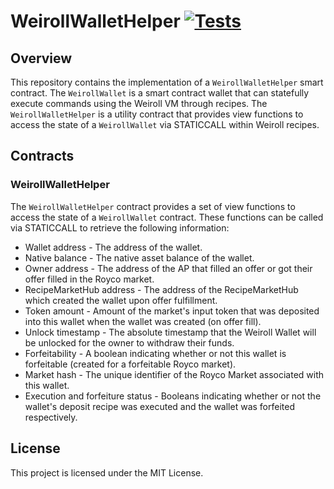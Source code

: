 # WeirollWalletHelper [![Tests](https://github.com/roycoprotocol/weiroll-wallet-helper/actions/workflows/test.yml/badge.svg)](https://github.com/roycoprotocol/weiroll-wallet-helper/actions/workflows/test.yml)

## Overview

This repository contains the implementation of a `WeirollWalletHelper` smart contract. The `WeirollWallet` is a smart contract wallet that can statefully execute commands using the Weiroll VM through recipes. The `WeirollWalletHelper` is a utility contract that provides view functions to access the state of a `WeirollWallet` via STATICCALL within Weiroll recipes.

## Contracts

### WeirollWalletHelper

The `WeirollWalletHelper` contract provides a set of view functions to access the state of a `WeirollWallet` contract. These functions can be called via STATICCALL to retrieve the following information:

- Wallet address - The address of the wallet.
- Native balance - The native asset balance of the wallet.
- Owner address - The address of the AP that filled an offer or got their offer filled in the Royco market.
- RecipeMarketHub address - The address of the RecipeMarketHub which created the wallet upon offer fulfillment.
- Token amount - Amount of the market's input token that was deposited into this wallet when the wallet was created (on offer fill).
- Unlock timestamp - The absolute timestamp that the Weiroll Wallet will be unlocked for the owner to withdraw their funds.
- Forfeitability - A boolean indicating whether or not this wallet is forfeitable (created for a forfeitable Royco market).
- Market hash - The unique identifier of the Royco Market associated with this wallet.
- Execution and forfeiture status - Booleans indicating whether or not the wallet's deposit recipe was executed and the wallet was forfeited respectively.

## License

This project is licensed under the MIT License.
